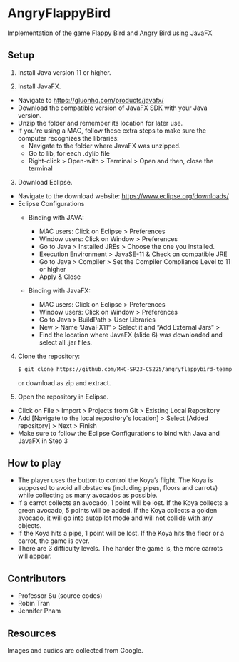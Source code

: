 # AngryFlappyBird
Implementation of the game Flappy Bird and Angry Bird using JavaFX


Setup
---------------------------
1. Install Java version 11 or higher.

2. Install JavaFX. 
  * Navigate to https://gluonhq.com/products/javafx/ 
  * Download the compatible version of JavaFX SDK with your Java version. 
  * Unzip the folder and remember its location for later use.
  * If you're using a MAC, follow these extra steps to make sure the computer recognizes the libraries:
    * Navigate to the folder where JavaFX was unzipped. 
    * Go to lib, for each .dylib file 
    * Right-click > Open-with > Terminal > Open and then, close the terminal

3. Download Eclipse.
  * Navigate to the download website: https://www.eclipse.org/downloads/
  * Eclipse Configurations
    * Binding with JAVA:
      * MAC users: Click on Eclipse > Preferences
      * Window users:  Click on Window > Preferences
      * Go to Java > Installed JREs > Choose the one you installed.
      * Execution Environment > JavaSE-11 & Check on compatible JRE
      * Go to Java > Compiler > Set the Compiler Compliance Level to 11 or higher
      * Apply & Close

    * Binding with JavaFX:
      * MAC users: Click on Eclipse > Preferences
      * Window users:  Click on Window > Preferences
      * Go to Java > BuildPath > User Libraries 
      * New > Name “JavaFX11” > Select it and “Add External Jars” > 
      * Find the location where JavaFX (slide 6) was downloaded and select all .jar files.

4. Clone the repository:

   ```bash
   $ git clone https://github.com/MHC-SP23-CS225/angryflappybird-teampocky.git
   ```
   or download as zip and extract.
   
5. Open the repository in Eclipse.
  * Click on File > Import > Projects from Git > Existing Local Repository 
  * Add [Navigate to the local repository's location] > Select [Added repository] > Next > Finish
  * Make sure to follow the Eclipse Configurations to bind with Java and JavaFX in Step 3
  
  
  
How to play
---------------------------
* The player uses the button to control the Koya’s flight. The Koya is supposed to avoid all obstacles (including pipes, floors and carrots) while collecting as many avocados as possible. 
* If a carrot collects an avocado, 1 point will be lost. If the Koya collects a green avocado, 5 points will be added. If the Koya collects a golden avocado, it will go into autopilot mode and will not collide with any objects.
* If the Koya hits a pipe, 1 point will be lost. If the Koya hits the floor or a carrot, the game is over.
* There are 3 difficulty levels. The harder the game is, the more carrots will appear.


Contributors
---------------------------
* Professor Su (source codes)
* Robin Tran
* Jennifer Pham

Resources
---------------------------
Images and audios are collected from Google.
